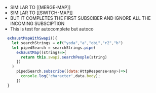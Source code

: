 - SIMILAR TO [[MERGE-MAP]] 
- SIMILAR TO [[SWITCH-MAP]]
- BUT IT COMPLETES THE FIRST SUBSCIBER AND IGNORE ALL THE INCOMING SUBSCIPTION
- This is test for autocomplete but autoco
```js
  exhaustMapWithSwapi(){
    let searchStrings = of("yoda","a","obi","r2","b")
    let pipedSearch = searchStrings.pipe(
      exhaustMap((string)=>{
        return this.swapi.searchPeople(string)
      })
    )
      pipedSearch.subscribe((data:HttpResponse<any>)=>{
        console.log('character',data.body);
      })
  }
```